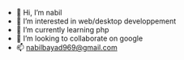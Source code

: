 - 👋 Hi, I’m nabil
- 👀 I’m interested in web/desktop developpement 
- 🌱 I’m currently learning php
- 💞️ I’m looking to collaborate on google
- 📫 nabilbayad969@gmail.com
